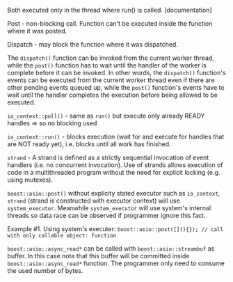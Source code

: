 
Both executed only in the thread where run() is called. [documentation]

Post - 	non-blocking call. Function can't be executed inside the function where it was posted.

Dispatch -  may block the function where it was dispatched.

The `dispatch()` function can be invoked from the current
worker thread, while the `post()` function has to wait until the handler of the worker is complete
before it can be invoked. In other words, the `dispatch()` function's events can be executed from the
current worker thread even if there are other pending events queued up, while the `post()` function's
events have to wait until the handler completes the execution before being allowed to be executed.

`io_context::poll()` - same as `run()` but execute only already READY handles => so no blocking used

`io_context::run()` - 	blocks execution (wait for and execute for handles that are NOT ready yet), i.e.
          blocks until all work has finished.

`strand` - A strand is defined as a strictly sequential invocation of event handlers 
          (i.e. no concurrent invocation). Use of strands allows execution of code 
          in a multithreaded program without the need for explicit locking (e.g. using mutexes). 

`boost::asio::post()` without explicity stated executor such as `io_context`, `strand` (strand is constructed with executor context) will use `system_executor`. Meanwhile `system_executor` will use system's internal threads so data race can be observed if programmer ignore this fact.

Example #1. Using system's executer:
`boost::asio::post([](){}); // call with only callable object: function`

`boost::asio::async_read*` can be called with `boost::asio::streambuf` as buffer. In this case note that this buffer will be committed inside `boost::asio::async_read*` function. The programmer only need to consume the used number of bytes.